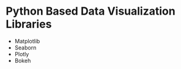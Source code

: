 # Python Based Data Visualization Libraries
<ul>
<li>Matplotlib</li>
<li>Seaborn</li>
<li>Plotly</li>
<li>Bokeh</li>

<ul>
